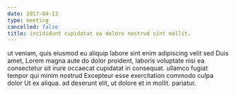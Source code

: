 ```yaml
---
date: 2017-04-13
type: meeting
cancelled: false
title: incididunt cupidatat ea dolore nostrud sint mollit.
---
```

ut veniam, quis eiusmod eu aliquip labore sint enim adipiscing velit sed Duis amet, Lorem magna aute do dolor proident, laboris voluptate nisi ea consectetur sit irure occaecat cupidatat in consequat. ullamco fugiat tempor qui minim nostrud Excepteur esse exercitation commodo culpa dolor Ut ex aliqua. ad deserunt elit, ut dolore et in mollit. pariatur.